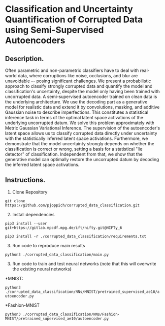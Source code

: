 # Classification and Uncertainty Quantification of Corrupted Data using Semi-Supervised Autoencoders
## Description. 
Often parametric and non-parametric classifiers have to deal with real-world data, where corruptions like noise, occlusions, and blur are unavoidable –- posing significant challenges. We present a probabilistic approach to classify strongly corrupted data and quantify the model and classification's uncertainty, despite the model only having been trained with uncorrupted data. A semi-supervised autoencoder trained on clean data is the underlying architecture. We use the decoding part as a generative model for realistic data and extend it by convolutions, masking, and additive Gaussian noise to describe imperfections. This constitutes a statistical inference task in terms of the optimal latent space activations of the underlying uncorrupted datum. We solve this problem approximately with Metric Gaussian Variational Inference. The supervision of the autoencoder's latent space allows us to classify corrupted data directly under uncertainty with the statistically inferred latent space activations. Furthermore, we demonstrate that the model uncertainty strongly depends on whether the classification is correct or wrong, setting a basis for a statistical "lie detector" of classification. Independent from that, we show that the generative model can optimally restore the uncorrupted datum by decoding the inferred latent space activations.
## Instructions. 
1. Clone Repository

`git clone https://github.com/pjoppich/corrupted_data_classification.git`

2. Install dependencies

`pip3 install --user git+https://gitlab.mpcdf.mpg.de/ift/nifty.git@NIFTy_6`

`pip3 install -r ./corrupted_data_classification/requirements.txt`

3. Run code to reproduce main results

`python3 ./corrupted_data_classification/main.py`

3. Run code to train and test neural networks (note that this will overwrite the existing neural networks)

*MNIST:

`python3 ./corrupted_data_classification/NNs/MNIST/pretrained_supervised_ae10/autoencoder.py`

*Fashion-MNIST

`python3 ./corrupted_data_classification/NNs/Fashion-MNIST/pretrained_supervised_ae10/autoencoder.py`


